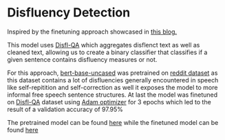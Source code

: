 # Disfluency Detection

Inspired by the finetuning approach showcased in [this blog.](https://ai.googleblog.com/2022/06/identifying-disfluencies-in-natural.html)

This model uses [Disfl-QA](https://arxiv.org/pdf/2106.04016v1.pdf) which aggregates disflenct text as well as cleaned text, allowing us to create a binary classifier that classifies if a given sentence contains disfluency measures or not.

For this approach, [bert-base-uncased](https://huggingface.co/bert-base-uncased) was pretrained on [reddit dataset](https://huggingface.co/datasets/reddit) as this dataset contains a lot of disfluencies generally encountered in speech like self-repitition and self-correction as well it exposes the model to more informal free speech sentence structures. At last the model was finetuned on [Disfl-QA](https://arxiv.org/pdf/2106.04016v1.pdf) dataset using [Adam optimizer](https://arxiv.org/pdf/1412.6980.pdf) for 3 epochs which led to the result of a validation accuracy of 97.95%

The pretrained model can be found [here](https://huggingface.co/kapilchauhan/pretrained-bert-free_speech) while the finetuned model can be found [here](https://huggingface.co/kapilchauhan/fintuned-bert-disfluency)
